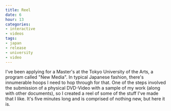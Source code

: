 ```yaml
---
title: Reel
date: 6
hour: 13
categories:
- interactive
- videos
tags:
- japan
- release
- university
- video
---
```


<VideoEmbed service="vimeo" id="118823795" width="500" height="375" />

I've been applying for a Master's at the Tokyo University of the Arts, a program called "New Media". In typical Japanese fashion, there's innumerable hoops I need to hop through for that. One of the steps involved the submission of a physical DVD-Video with a sample of my work (along with other documents), so I created a reel of some of the stuff I've made that I like. It's five minutes long and is comprised of nothing new, but here it is.
